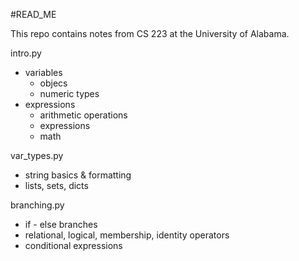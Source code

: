 #READ_ME

This repo contains notes from CS 223 at the University of Alabama. 

intro.py 
- variables
  - objecs
  - numeric types
- expressions
  - arithmetic operations
  - expressions
  - math 

var_types.py
- string basics & formatting
- lists, sets, dicts

branching.py
- if - else branches 
- relational, logical, membership, identity operators
- conditional expressions